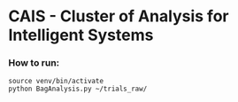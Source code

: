 # CAIS - Cluster of Analysis for Intelligent Systems 

### How to run:

```
source venv/bin/activate
python BagAnalysis.py ~/trials_raw/
```